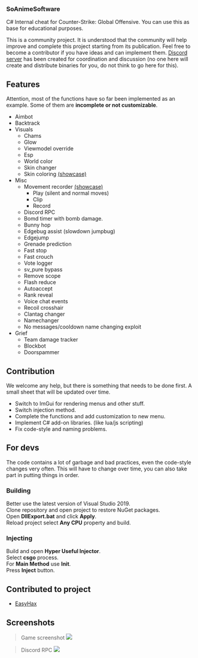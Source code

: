 ### SoAnimeSoftware

C# Internal cheat for Counter-Strike: Global Offensive. You can use this as base for educational purposes.

This is a community project. It is understood that the community will help improve and complete this project starting from its publication. Feel free to become a contributor if you have ideas and can implement them. [Discord server](https://discord.gg/Hww4wW4yVV "Discord server") has been created for coordination and discussion (no one here will create and distribute binaries for you, do not think to go here for this).

## Features

Attention, most of the functions have so far been implemented as an example. Some of them are **incomplete or not customizable**.

+ Aimbot
+ Backtrack
+ Visuals
	+ Chams
	+ Glow
	+ Viewmodel override
	+ Esp
	+ World color
	+ Skin changer
	+ Skin coloring [(showcase)](https://www.youtube.com/watch?v=jY6xnzaMk-c&ab_channel=yamadabestgirl "(showcase)")
+ Misc
	+ Movement recorder [(showcase)](https://www.youtube.com/watch?v=BEB8RJT0Ed0 "(showcase)")
		+ Play (silent and normal moves)
		+ Clip
		+ Record
	+ Discord RPC
	+ Bomd timer with bomb damage.
	+ Bunny hop
	+ Edgebug assist (slowdown jumpbug)
	+ Edgejump
	+ Grenade prediction
	+ Fast stop
	+ Fast crouch
	+ Vote logger
	+ sv_pure bypass
	+ Remove scope
	+ Flash reduce
	+ Autoaccept
	+ Rank reveal
	+ Voice chat events
    + Recoil crosshair
    + Clantag changer
    + Namechanger
	+ No messages/cooldown name changing exploit
+ Grief
	+ Team damage tracker
	+ Blockbot
	+ Doorspammer

## Contribution

We welcome any help, but there is something that needs to be done first. A small sheet that will be updated over time.
+ Switch to ImGui for rendering menus and other stuff.
+ Switch injection method.
+ Complete the functions and add customization to new menu.
+ Implement C# add-on libraries. (like lua/js scripting)
+ Fix code-style and naming problems.

## For devs

The code contains a lot of garbage and bad practices, even the code-style changes very often. This will have to change over time, you can also take part in putting things in order.

### Building

Better use the latest version of Visual Studio 2019.  
Clone repository and open project to restore NuGet packages.  
Open **DllExport.bat** and click **Apply**.  
Reload project select **Any CPU** property and build.  

### Injecting

Build and open **Hyper Useful Injector**.  
Select **csgo** process.  
For **Main Method** use **Init**.  
Press **Inject** button.

## Contributed to project
+ [EasyHax](https://github.com/EasyHax "EasyHax")

## Screenshots

> Game screenshot
![](https://github.com/sagirilover/SoAnimeSoftware/blob/main/Screenshots/main.jpg?raw=true)

> Discord RPC
![](https://github.com/sagirilover/SoAnimeSoftware/blob/main/Screenshots/rpc.jpg?raw=true)